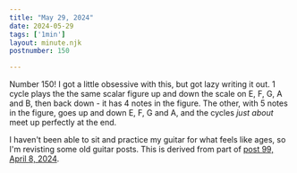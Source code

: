 ```yaml
---
title: "May 29, 2024"
date: 2024-05-29
tags: ['1min']
layout: minute.njk
postnumber: 150

---
```


Number 150! I got a little obsessive with this, but got lazy writing it out. 1 cycle plays the the same scalar figure up and down the scale on E, F, G, A and B, then back down - it has 4 notes in the figure. The other, with 5 notes in the figure, goes up and down E, F, G and A, and the cycles *just about* meet up perfectly at the end. 

I haven't been able to sit and practice my guitar for what feels like ages, so I'm revisting some old guitar posts. This is derived from part of [post 99, April 8, 2024](https://www.listenfaster.com/main/99/).

